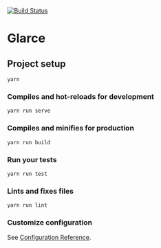 [![Build Status](https://travis-ci.com/glarce/Glarce.svg?branch=master)](https://travis-ci.com/glarce/Glarce)

# Glarce

## Project setup
```
yarn
```

### Compiles and hot-reloads for development
```
yarn run serve
```

### Compiles and minifies for production
```
yarn run build
```

### Run your tests
```
yarn run test
```

### Lints and fixes files
```
yarn run lint
```

### Customize configuration
See [Configuration Reference](https://cli.vuejs.org/config/).
